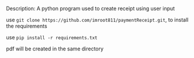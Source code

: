 Description:
A python program used to create receipt using user input 

use ```git clone https://github.com/imroot811/paymentReceipt.git```,
to install the requirements

use  ```pip install -r requirements.txt```

pdf will be created in the same directory
